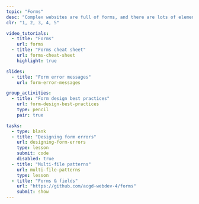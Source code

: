 ```yaml
---
topic: "Forms"
desc: "Complex websites are full of forms, and there are lots of elements that need to be designed & patterned."
clr: "1, 2, 3, 4, 5"

video_tutorials:
  - title: "Forms"
    url: forms
  - title: "Forms cheat sheet"
    url: forms-cheat-sheet
    highlight: true

slides:
  - title: "Form error messages"
    url: form-error-messages

group_activities:
  - title: "Form design best practices"
    url: form-design-best-practices
    type: pencil
    pair: true

tasks:
  - type: blank
  - title: "Designing form errors"
    url: designing-form-errors
    type: lesson
    submit: code
    disabled: true
  - title: "Multi-file patterns"
    url: multi-file-patterns
    type: lesson
  - title: "Forms & fields"
    url: "https://github.com/acgd-webdev-4/forms"
    submit: show
---
```

